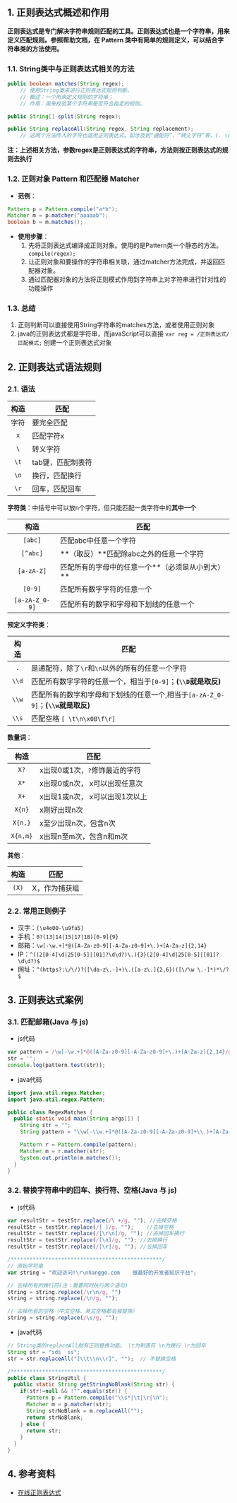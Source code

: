 ## 1. 正则表达式概述和作用

**正则表达式是专门解决字符串规则匹配的工具。正则表达式也是一个字符串，用来定义匹配规则。参照帮助文档，在 Pattern 类中有简单的规则定义，可以结合字符串类的方法使用。**

### 1.1. String类中与正则表达式相关的方法

```java
public boolean matches(String regex);
    // 使用String类来进行正则表达式规则判断。
    // 概述：一个用来定义规则的字符串；
    // 作用：用来校验某个字符串是否符合指定的规则。

public String[] split(String regex);

public String replaceAll(String regex, String replacement);
    // 这两个方法传入的字符也适用正则表达式。如涉及到“通配符”，“转义字符”等，(. \d,\t …)需要在前面加上“\”。即(\\. , \\d, \\t …)
```

**注：上述相关方法，参数regex是正则表达式的字符串，方法则按正则表达式的规则去执行**

### 1.2. 正则对象 Pattern 和匹配器 Matcher

- **范例**：

```java
Pattern p = Pattern.compile("a*b");
Matcher m = p.matcher("aaaaab");
boolean b = m.matches();
```

- **使用步骤**：
    1. 先将正则表达式编译成正则对象。使用的是Pattern类一个静态的方法。`compile(regex);`
    2. 让正则对象和要操作的字符串相关联，通过matcher方法完成，并返回匹配器对象。
    3. 通过匹配器对象的方法将正则模式作用到字符串上对字符串进行针对性的功能操作

### 1.3. 总结

1. 正则判断可以直接使用String字符串的matches方法，或者使用正则对象
2. java的正则表达式都是字符串，而javaScript可以直接 `var reg = /正则表达式/匹配模式;` 创建一个正则表达式对象

## 2. 正则表达式语法规则

### 2.1. 语法

| 构造  |       匹配       |
| :--: | --------------- |
| 字符  | 要完全匹配        |
| `x`  | 匹配字符x        |
| `\`  | 转义字符         |
| `\t` | tab键，匹配制表符 |
| `\n` | 换行，匹配换行    |
| `\r` | 回车，匹配回车    |

**字符类**：中括号中可以放n个字符，但只能匹配一类字符中的**其中一个**  

|      构造       |                    匹配                     |
| :------------: | ------------------------------------------ |
|    `[abc]`     | 匹配abc中任意一个字符                         |
|    `[^abc]`    | **（取反）**匹配除abc之外的任意一个字符         |
|   `[a-zA-Z]`   | 匹配所有的字母中的任意一个**（必须是从小到大）** |
|    `[0-9]`     | 匹配所有数字字符的任意一个                     |
| `[a-zA-Z_0-9]` | 匹配所有的数字和字母和下划线的任意一个           |

**预定义字符类**：

|  构造  |                                   匹配                                    |
| :---: | ------------------------------------------------------------------------ |
|  `.`  | 是通配符，除了`\r`和`\n`以外的所有的任意一个字符                                |
| `\\d` | 匹配所有数字字符的任意一个，相当于`[0-9]`；**(`\\D`就是取反)**                  |
| `\\w` | 匹配所有的数字和字母和下划线的任意一个,相当于`[a-zA-Z_0-9]`；**(`\\w`就是取反)** |
| `\\s` | 匹配空格 `[ \t\n\x0B\f\r]`                                                |

**数量词**：

|   构造    |            匹配             |
| :------: | -------------------------- |
|   `X?`   | x出现0或1次，`?`修饰最近的字符 |
|   `X*`   | x出现0或n次， x可以出现任意次  |
|   `X+`   | x出现1或n次， x可以出现1次以上 |
|  `X{n}`  | x刚好出现n次                 |
| `X{n,}`  | x至少出现n次，包含n次         |
| `X{n,m}` | x出现n至m次，包含n和m次       |

**其他**：

|  构造  |     匹配     |
| :---: | ----------- |
| `(X)` | X，作为捕获组 |

### 2.2. 常用正则例子

- 汉字：`[\u4e00-\u9fa5]`
- 手机：`0?(13|14|15|17|18)[0-9]{9}`
- 邮箱：`\w[-\w.+]*@([A-Za-z0-9][-A-Za-z0-9]+\.)+[A-Za-z]{2,14}`
- IP：`^((2[0-4]\d|25[0-5]|[01]?\d\d?)\.){3}(2[0-4]\d|25[0-5]|[01]?\d\d?)$`
- 网址：`^(https?:\/\/)?([\da-z\.-]+)\.([a-z\.]{2,6})([\/\w \.-]*)*\/?$`

## 3. 正则表达式案例

### 3.1. 匹配邮箱(Java 与 js)

- js代码

```js
var pattern = /\w[-\w.+]*@([A-Za-z0-9][-A-Za-z0-9]+\.)+[A-Za-z]{2,14}/g,
str = '';
console.log(pattern.test(str));
```

- java代码

```java
import java.util.regex.Matcher;
import java.util.regex.Pattern;

public class RegexMatches {
  public static void main(String args[]) {
    String str = "";
    String pattern = "\\w[-\\w.+]*@([A-Za-z0-9][-A-Za-z0-9]+\\.)+[A-Za-z]{2,14}";

    Pattern r = Pattern.compile(pattern);
    Matcher m = r.matcher(str);
    System.out.println(m.matches());
  }
}
```

### 3.2. 替换字符串中的回车、换行符、空格(Java 与 js)

- js代码

```js
var resultStr = testStr.replace(/\ +/g, ""); //去掉空格
resultStr = testStr.replace(/[ ]/g, "");    //去掉空格
resultStr = testStr.replace(/[\r\n]/g, ""); //去掉回车换行
resultStr = testStr.replace(/[\n]/g, ""); //去掉换行
resultStr = testStr.replace(/[\r]/g, ""); //去掉回车

/************************************************/
// 原始字符串
var string = "欢迎访问!\r\nhangge.com    做最好的开发者知识平台";

// 去掉所有的换行符(注：需要同时执行两个语句)
string = string.replace(/\r\n/g, "")
string = string.replace(/\n/g, "");

// 去掉所有的空格（中文空格、英文空格都会被替换）
string = string.replace(/\s/g, "");
```

- java代码

```java
// String类的replaceAll就有正则替换功能。 \t为制表符 \n为换行 \r为回车
String str = "sds  ss";
str = str.replaceAll("[\\t\\n\\r]", "");  // 不替换空格

/************************************************/
public class StringUtil {
  public static String getStringNoBlank(String str) {
    if(str!=null && !"".equals(str)) {
      Pattern p = Pattern.compile("\\s*|\t|\r|\n");
      Matcher m = p.matcher(str);
      String strNoBlank = m.replaceAll("");
      return strNoBlank;
    } else {
      return str;
    }
  }
}
```

## 4. 参考资料

- [在线正则表达式](http://tool.chinaz.com/tools/regexgenerate)

